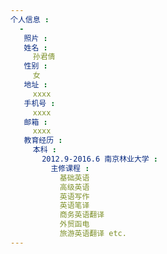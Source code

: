 ```yaml
---
个人信息 : 
  -
   照片 : 
   姓名 : 
     孙君倩
   性别 : 
     女
   地址 : 
     xxxx
   手机号 : 
     xxxx
   邮箱 : 
     xxxx
   教育经历 : 
     本科 : 
       2012.9-2016.6 南京林业大学 : 
         主修课程 :
           基础英语
           高级英语
           英语写作
           英语笔译
           商务英语翻译
           外贸函电
           旅游英语翻译 etc.
---
```

   
